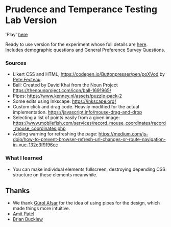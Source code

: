 # Prudence and Temperance Testing Lab Version
'Play' [here](https://emrergin.github.io/prudence-labversion/)

Ready to use version for the experiment whose full details are [here](https://github.com/emrergin/prudencetemperance). Includes demographic questions and General Preference Survey Questions.

### Sources
- Likert CSS and HTML, https://codepen.io/Buttonpresser/pen/poXVod by [Pete Fecteau](http://buttonpresser.com/).
- Ball: Created by David Khai from the Noun Project https://thenounproject.com/icon/ball-1691965/
- Pipes: https://www.kenney.nl/assets/puzzle-pack-2
- Some edits using Inkscape: https://inkscape.org/
- Custom click and drag code. Heavily modified for the actual implementation. https://javascript.info/mouse-drag-and-drop
- Selecting a list of points easily from a given image: https://www.mobilefish.com/services/record_mouse_coordinates/record_mouse_coordinates.php
- Adding warning for refreshing the page: https://medium.com/js-dojo/how-to-prevent-browser-refresh-url-changes-or-route-navigation-in-vue-132e3f9f96cc

### What I learned
- You can make individual elements fullscreen, destroying depending CSS structure on these elements meanwhile.

## Thanks

- We thank [Gürol Afşar](https://tr.linkedin.com/in/g%C3%BCrol-af%C5%9Far-14981286) for the idea of using pipes for the design, which made things more intuitive.
- [Amit Patel](https://github.com/redblobgames)
- [Brian Bucklew](https://www.linkedin.com/in/brianbucklew)
